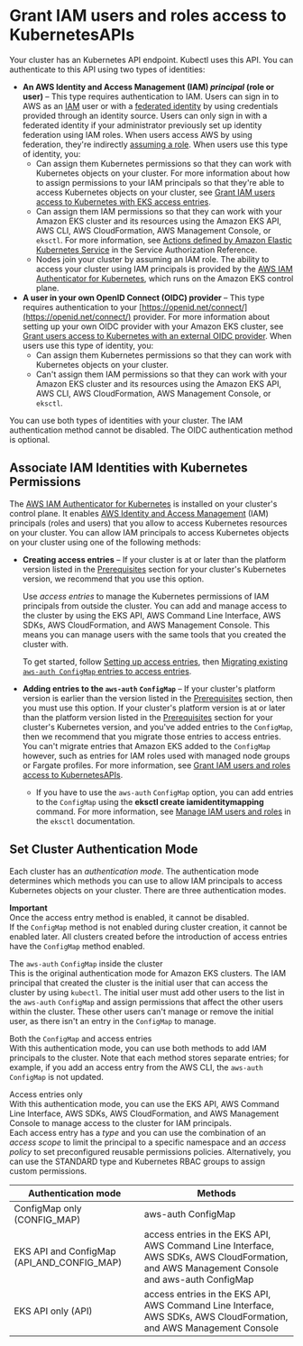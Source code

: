# Grant IAM users and roles access to KubernetesAPIs<a name="grant-k8s-access"></a>

Your cluster has an Kubernetes API endpoint\. Kubectl uses this API\. You can authenticate to this API using two types of identities: 
+ **An AWS Identity and Access Management \(IAM\) *principal* \(role or user\)** – This type requires authentication to IAM\. Users can sign in to AWS as an [IAM](https://docs.aws.amazon.com/IAM/latest/UserGuide/introduction.html) user or with a [federated identity](https://aws.amazon.com/identity/federation/) by using credentials provided through an identity source\. Users can only sign in with a federated identity if your administrator previously set up identity federation using IAM roles\. When users access AWS by using federation, they're indirectly [assuming a role](https://docs.aws.amazon.com/IAM/latest/UserGuide/when-to-use-iam.html#security_iam_authentication-iamrole)\. When users use this type of identity, you:
  + Can assign them Kubernetes permissions so that they can work with Kubernetes objects on your cluster\. For more information about how to assign permissions to your IAM principals so that they're able to access Kubernetes objects on your cluster, see [Grant IAM users access to Kubernetes with EKS access entries](access-entries.md)\.
  + Can assign them IAM permissions so that they can work with your Amazon EKS cluster and its resources using the Amazon EKS API, AWS CLI, AWS CloudFormation, AWS Management Console, or `eksctl`\. For more information, see [Actions defined by Amazon Elastic Kubernetes Service](https://docs.aws.amazon.com/service-authorization/latest/reference/list_amazonelastickubernetesservice.html#amazonelastickubernetesservice-actions-as-permissions) in the Service Authorization Reference\.
  + Nodes join your cluster by assuming an IAM role\. The ability to access your cluster using IAM principals is provided by the [AWS IAM Authenticator for Kubernetes](https://github.com/kubernetes-sigs/aws-iam-authenticator#readme), which runs on the Amazon EKS control plane\. 
+ **A user in your own OpenID Connect \(OIDC\) provider** – This type requires authentication to your [https://openid.net/connect/](https://openid.net/connect/) provider\. For more information about setting up your own OIDC provider with your Amazon EKS cluster, see [Grant users access to Kubernetes with an external OIDC provider](authenticate-oidc-identity-provider.md)\. When users use this type of identity, you:
  + Can assign them Kubernetes permissions so that they can work with Kubernetes objects on your cluster\.
  + Can't assign them IAM permissions so that they can work with your Amazon EKS cluster and its resources using the Amazon EKS API, AWS CLI, AWS CloudFormation, AWS Management Console, or `eksctl`\.

You can use both types of identities with your cluster\. The IAM authentication method cannot be disabled\. The OIDC authentication method is optional\.

## Associate IAM Identities with Kubernetes Permissions<a name="authentication-modes"></a>

The [AWS IAM Authenticator for Kubernetes](https://github.com/kubernetes-sigs/aws-iam-authenticator#readme) is installed on your cluster's control plane\. It enables [AWS Identity and Access Management](https://docs.aws.amazon.com/IAM/latest/UserGuide/introduction.html) \(IAM\) principals \(roles and users\) that you allow to access Kubernetes resources on your cluster\. You can allow IAM principals to access Kubernetes objects on your cluster using one of the following methods:
+ **Creating access entries** – If your cluster is at or later than the platform version listed in the [Prerequisites](access-entries.md#access-entries-prerequisites) section for your cluster's Kubernetes version, we recommend that you use this option\.

  Use *access entries* to manage the Kubernetes permissions of IAM principals from outside the cluster\. You can add and manage access to the cluster by using the EKS API, AWS Command Line Interface, AWS SDKs, AWS CloudFormation, and AWS Management Console\. This means you can manage users with the same tools that you created the cluster with\.

  To get started, follow [Setting up access entries](access-entries.md#setting-up-access-entries), then [Migrating existing `aws-auth ConfigMap` entries to access entries](migrating-access-entries.md)\.
+ **Adding entries to the `aws-auth` `ConfigMap`** – If your cluster's platform version is earlier than the version listed in the [Prerequisites](access-entries.md#access-entries-prerequisites) section, then you must use this option\. If your cluster's platform version is at or later than the platform version listed in the [Prerequisites](access-entries.md#access-entries-prerequisites) section for your cluster's Kubernetes version, and you've added entries to the `ConfigMap`, then we recommend that you migrate those entries to access entries\. You can't migrate entries that Amazon EKS added to the `ConfigMap` however, such as entries for IAM roles used with managed node groups or Fargate profiles\. For more information, see [Grant IAM users and roles access to KubernetesAPIs](#grant-k8s-access)\.
  + If you have to use the `aws-auth` `ConfigMap` option, you can add entries to the `ConfigMap` using the **eksctl create iamidentitymapping** command\. For more information, see [Manage IAM users and roles](https://eksctl.io/usage/iam-identity-mappings/) in the `eksctl` documentation\.

## Set Cluster Authentication Mode<a name="set-cam"></a>

Each cluster has an *authentication mode*\. The authentication mode determines which methods you can use to allow IAM principals to access Kubernetes objects on your cluster\. There are three authentication modes\.

**Important**  
Once the access entry method is enabled, it cannot be disabled\.   
If the `ConfigMap` method is not enabled during cluster creation, it cannot be enabled later\. All clusters created before the introduction of access entries have the `ConfigMap` method enabled\. 

The `aws-auth` `ConfigMap` inside the cluster  
This is the original authentication mode for Amazon EKS clusters\. The IAM principal that created the cluster is the initial user that can access the cluster by using `kubectl`\. The initial user must add other users to the list in the `aws-auth` `ConfigMap` and assign permissions that affect the other users within the cluster\. These other users can't manage or remove the initial user, as there isn't an entry in the `ConfigMap` to manage\.

Both the `ConfigMap` and access entries  
With this authentication mode, you can use both methods to add IAM principals to the cluster\. Note that each method stores separate entries; for example, if you add an access entry from the AWS CLI, the `aws-auth` `ConfigMap` is not updated\.

Access entries only  
With this authentication mode, you can use the EKS API, AWS Command Line Interface, AWS SDKs, AWS CloudFormation, and AWS Management Console to manage access to the cluster for IAM principals\.  
Each access entry has a *type* and you can use the combination of an *access scope* to limit the principal to a specific namespace and an *access policy* to set preconfigured reusable permissions policies\. Alternatively, you can use the STANDARD type and Kubernetes RBAC groups to assign custom permissions\.


| Authentication mode | Methods | 
| --- | --- | 
| ConfigMap only \(CONFIG\_MAP\) | aws\-auth ConfigMap | 
| EKS API and ConfigMap \(API\_AND\_CONFIG\_MAP\) | access entries in the EKS API, AWS Command Line Interface, AWS SDKs, AWS CloudFormation, and AWS Management Console and aws\-auth ConfigMap | 
| EKS API only \(API\) | access entries in the EKS API, AWS Command Line Interface, AWS SDKs, AWS CloudFormation, and AWS Management Console | 